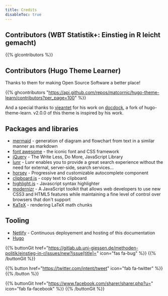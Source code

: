 ```yaml
---
title: Credits
disableToc: true
---
```


## Contributors (WBT Statistik+: Einstieg in R leicht gemacht)

{{% glcontributors %}}

## Contributors (Hugo Theme Learner)

Thanks to them <i class="fas fa-heart"></i> for making Open Source Software a better place!

{{% ghcontributors "https://api.github.com/repos/matcornic/hugo-theme-learn/contributors?per_page=100" %}}

And a special thanks to [vjeantet](https://github.com/vjeantet) for his work on [docdock](https://github.com/vjeantet/hugo-theme-docdock), a fork of hugo-theme-learn. v2.0.0 of this theme is inspired by his work.

## Packages and libraries
* [mermaid](https://mermaid-js.github.io/) - generation of diagram and flowchart from text in a similar manner as markdown
* [font awesome](http://fontawesome.io/) - the iconic font and CSS framework
* [jQuery](https://jquery.com) - The Write Less, Do More, JavaScript Library
* [lunr](https://lunrjs.com) - Lunr enables you to provide a great search experience without the need for external, server-side, search services...
* [horsey](https://bevacqua.github.io/horsey/) - Progressive and customizable autocomplete component
* [clipboard.js](https://zenorocha.github.io/clipboard.js) - copy text to clipboard
* [highlight.js](https://highlightjs.org) - Javascript syntax highlighter
* [modernizr](https://modernizr.com) - A JavaScript toolkit that allows web developers to use new CSS3 and HTML5 features while maintaining a fine level of control over browsers that don't support
* [KaTeX](https://katex.org/) - rendering LaTeX math chunks


## Tooling

* [Netlify](https://www.netlify.com) - Continuous deployement and hosting of this documentation
* [Hugo](https://gohugo.io/)

{{% buttonGit href="https://gitlab.ub.uni-giessen.de/methoden-politik/einstieg-in-r/issues/new?issue[title]=" icon="fas fa-bug" %}} {{% /buttonGit %}} 

{{% button href="https://twitter.com/intent/tweet" icon="fab fa-twitter" %}} {{% /button %}}

{{% buttonGit href="https://www.facebook.com/sharer/sharer.php?u=" icon="fab fa-facebook" %}} {{% /buttonGit %}}
